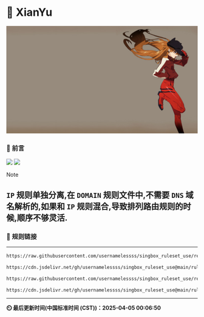 
# 🧸 XianYu
![](https://raw.githubusercontent.com/usernamelessss/picture-bed/main/images/202504042256831.jpg)
### 📣 前言
![](https://shields.io/badge/-移除重复规则-ff69b4) ![](https://shields.io/badge/-IP&nbsp;规则单独存放不与&nbsp;DOMAIN&nbsp;等混合-green)
> [!NOTE]
**`IP` 规则单独分离,在 `DOMAIN` 规则文件中,不需要 `DNS` 域名解析的,如果和 `IP` 规则混合,导致排列路由规则的时候,顺序不够灵活.**
---

###  🔗 规则链接
---

```url
https://raw.githubusercontent.com/usernamelessss/singbox_ruleset_use/refs/heads/main/rule/XianYu/XianYu_No_IP.json
```

```url
https://cdn.jsdelivr.net/gh/usernamelessss/singbox_ruleset_use@main/rule/XianYu/XianYu_No_IP.json
```

```url
https://raw.githubusercontent.com/usernamelessss/singbox_ruleset_use/refs/heads/main/rule/XianYu/XianYu_No_IP.srs
```

```url
https://cdn.jsdelivr.net/gh/usernamelessss/singbox_ruleset_use@main/rule/XianYu/XianYu_No_IP.srs
```

---
**⏲️ 最后更新时间(中国标准时间 (CST))：2025-04-05 00:06:50**